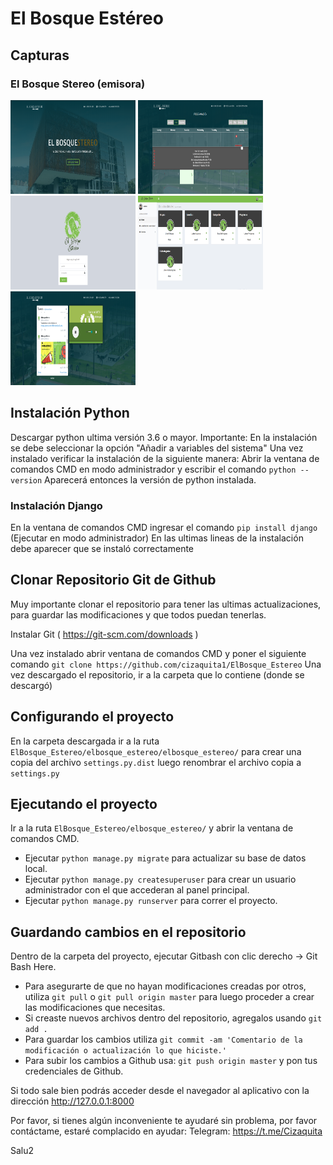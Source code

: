 # El Bosque Estéreo

## Capturas

### El Bosque Stereo (emisora)
<img src="/Capturas/01.PNG" alt="Inicio" width="200px" height="150px">  <img src="/Capturas/02.PNG" alt="Parrilla de programación" width="200px" height="150px">  <img src="/Capturas/03.PNG" alt="Login Administrativo" width="200px" height="150px">  <img src="/Capturas/04.PNG" alt="Modulo administrativo" width="200px" height="150px">  <img src="/Capturas/05.PNG" alt="Redes sociales y señal en VIVO" width="200px" height="150px"> 

## Instalación Python

Descargar python ultima versión 3.6 o mayor. Importante: En la instalación se debe seleccionar la opción "Añadir a variables del sistema"
Una vez instalado verificar la instalación de la siguiente manera:
  Abrir la ventana de comandos CMD en modo administrador y escribir el comando `python --version`
  Aparecerá entonces la versión de python instalada.
  
### Instalación Django

En la ventana de comandos CMD ingresar el comando `pip install django` (Ejecutar en modo administrador)
En las ultimas lineas de la instalación debe aparecer que se instaló correctamente


## Clonar Repositorio Git de Github

Muy importante clonar el repositorio para tener las ultimas actualizaciones, para guardar las modificaciones y que todos puedan tenerlas.

Instalar Git ( https://git-scm.com/downloads )

Una vez instalado abrir ventana de comandos CMD y poner el siguiente comando `git clone https://github.com/cizaquita1/ElBosque_Estereo`
Una vez descargado el repositorio, ir a la carpeta que lo contiene (donde se descargó)


## Configurando el proyecto

En la carpeta descargada ir a la ruta `ElBosque_Estereo/elbosque_estereo/elbosque_estereo/` para crear una copia del archivo `settings.py.dist` luego renombrar el archivo copia a `settings.py`


## Ejecutando el proyecto

Ir a la ruta `ElBosque_Estereo/elbosque_estereo/` y abrir la ventana de comandos CMD.
* Ejecutar `python manage.py migrate` para actualizar su base de datos local.
* Ejecutar `python manage.py createsuperuser` para crear un usuario administrador con el que accederan al panel principal.
* Ejecutar `python manage.py runserver` para correr el proyecto.


## Guardando cambios en el repositorio

Dentro de la carpeta del proyecto, ejecutar Gitbash con clic derecho -> Git Bash Here.
* Para asegurarte de que no hayan modificaciones creadas por otros, utiliza `git pull` o `git pull origin master` para luego proceder a crear las modificaciones que necesitas.
* Si creaste nuevos archivos dentro del repositorio, agregalos usando `git add .`
* Para guardar los cambios utiliza `git commit -am 'Comentario de la modificación o actualización lo que hiciste.'`
* Para subir los cambios a Github usa: `git push origin master` y pon tus credenciales de Github.

Si todo sale bien podrás acceder desde el navegador al aplicativo con la dirección http://127.0.0.1:8000

Por favor, si tienes algún inconveniente te ayudaré sin problema, por favor contáctame, estaré complacido en ayudar:
Telegram: https://t.me/Cizaquita

Salu2

